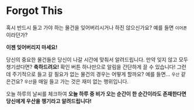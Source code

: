 # Forgot This
혹시 반드시 들고 가야 하는 물건을 잊어버리시거나 하진 않으신가요? 예를 들면 ```이어폰```이라던가?

**이젠 잊어버리지 마세요!**

당신의 중요한 물건들은 당신이 나갈 시간에 맞춰서 알려드립니다. 만약 잊지 않고 모두 챙기셨다면? **축하드려요!** 확인 버튼 하나만으로 알림을 간단하게 끌 수 있습니다! 그런데 주기적으로 들고 갈 필요가 없는 물건의 경우는 어떻게 할까요? 예를 들면... ```우산``` 같은건요? ```우산```을 매일 들고 가는 것은 재미 없는 행위입니다.

오늘 하루의 날씨를 체크하여 **오늘 하루 중 비가 오는 순간이 한 순간이라도 존재한다면 당신에게 우산을 챙기라고 알려드립니다!**